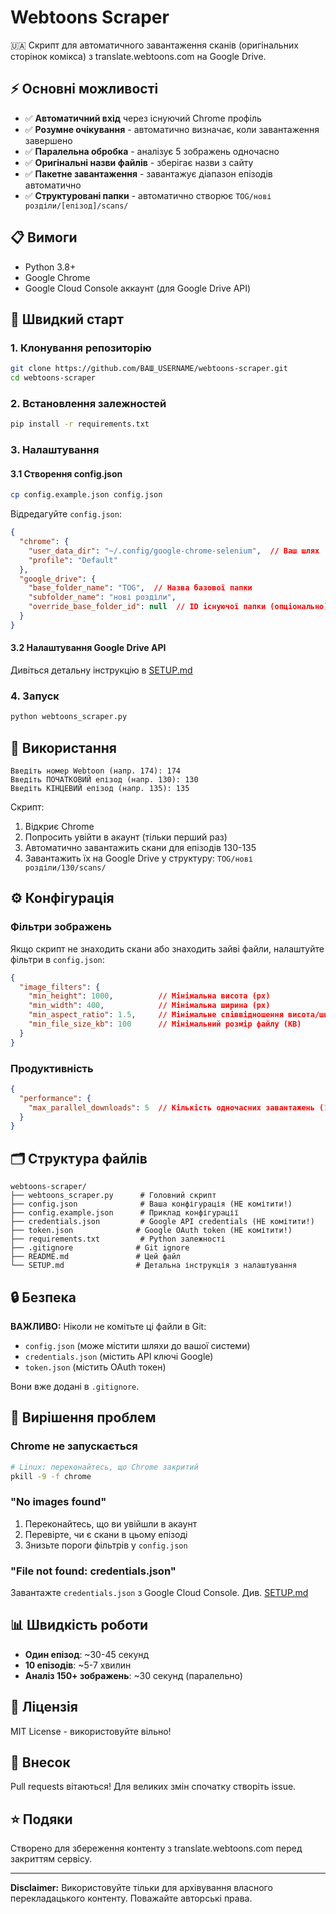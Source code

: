 # Webtoons Scraper

🇺🇦 Скрипт для автоматичного завантаження сканів (оригінальних сторінок комікса) з translate.webtoons.com на Google Drive.

## ⚡ Основні можливості

- ✅ **Автоматичний вхід** через існуючий Chrome профіль
- ✅ **Розумне очікування** - автоматично визначає, коли завантаження завершено
- ✅ **Паралельна обробка** - аналізує 5 зображень одночасно
- ✅ **Оригінальні назви файлів** - зберігає назви з сайту
- ✅ **Пакетне завантаження** - завантажує діапазон епізодів автоматично
- ✅ **Структуровані папки** - автоматично створює `TOG/нові розділи/[епізод]/scans/`

## 📋 Вимоги

- Python 3.8+
- Google Chrome
- Google Cloud Console аккаунт (для Google Drive API)

## 🚀 Швидкий старт

### 1. Клонування репозиторію

```bash
git clone https://github.com/ВАШ_USERNAME/webtoons-scraper.git
cd webtoons-scraper
```

### 2. Встановлення залежностей

```bash
pip install -r requirements.txt
```

### 3. Налаштування

#### 3.1 Створення config.json

```bash
cp config.example.json config.json
```

Відредагуйте `config.json`:

```json
{
  "chrome": {
    "user_data_dir": "~/.config/google-chrome-selenium",  // Ваш шлях
    "profile": "Default"
  },
  "google_drive": {
    "base_folder_name": "TOG",  // Назва базової папки
    "subfolder_name": "нові розділи",
    "override_base_folder_id": null  // ID існуючої папки (опціонально)
  }
}
```

#### 3.2 Налаштування Google Drive API

Дивіться детальну інструкцію в [SETUP.md](SETUP.md)

### 4. Запуск

```bash
python webtoons_scraper.py
```

## 📖 Використання

```
Введіть номер Webtoon (напр. 174): 174
Введіть ПОЧАТКОВИЙ епізод (напр. 130): 130
Введіть КІНЦЕВИЙ епізод (напр. 135): 135
```

Скрипт:
1. Відкриє Chrome
2. Попросить увійти в акаунт (тільки перший раз)
3. Автоматично завантажить скани для епізодів 130-135
4. Завантажить їх на Google Drive у структуру: `TOG/нові розділи/130/scans/`

## ⚙️ Конфігурація

### Фільтри зображень

Якщо скрипт не знаходить скани або знаходить зайві файли, налаштуйте фільтри в `config.json`:

```json
{
  "image_filters": {
    "min_height": 1000,          // Мінімальна висота (px)
    "min_width": 400,            // Мінімальна ширина (px)
    "min_aspect_ratio": 1.5,     // Мінімальне співвідношення висота/ширина
    "min_file_size_kb": 100      // Мінімальний розмір файлу (KB)
  }
}
```

### Продуктивність

```json
{
  "performance": {
    "max_parallel_downloads": 5  // Кількість одночасних завантажень (1-10)
  }
}
```

## 🗂️ Структура файлів

```
webtoons-scraper/
├── webtoons_scraper.py      # Головний скрипт
├── config.json              # Ваша конфігурація (НЕ комітити!)
├── config.example.json      # Приклад конфігурації
├── credentials.json         # Google API credentials (НЕ комітити!)
├── token.json              # Google OAuth token (НЕ комітити!)
├── requirements.txt         # Python залежності
├── .gitignore              # Git ignore
├── README.md               # Цей файл
└── SETUP.md                # Детальна інструкція з налаштування
```

## 🔒 Безпека

**ВАЖЛИВО:** Ніколи не комітьте ці файли в Git:
- `config.json` (може містити шляхи до вашої системи)
- `credentials.json` (містить API ключі Google)
- `token.json` (містить OAuth токен)

Вони вже додані в `.gitignore`.

## 🐛 Вирішення проблем

### Chrome не запускається

```bash
# Linux: переконайтесь, що Chrome закритий
pkill -9 -f chrome
```

### "No images found"

1. Переконайтесь, що ви увійшли в акаунт
2. Перевірте, чи є скани в цьому епізоді
3. Знизьте пороги фільтрів у `config.json`

### "File not found: credentials.json"

Завантажте `credentials.json` з Google Cloud Console. Див. [SETUP.md](SETUP.md)

## 📊 Швидкість роботи

- **Один епізод**: ~30-45 секунд
- **10 епізодів**: ~5-7 хвилин
- **Аналіз 150+ зображень**: ~30 секунд (паралельно)

## 📝 Ліцензія

MIT License - використовуйте вільно!

## 🤝 Внесок

Pull requests вітаються! Для великих змін спочатку створіть issue.

## ⭐ Подяки

Створено для збереження контенту з translate.webtoons.com перед закриттям сервісу.

---

**Disclaimer:** Використовуйте тільки для архівування власного перекладацького контенту. Поважайте авторські права.